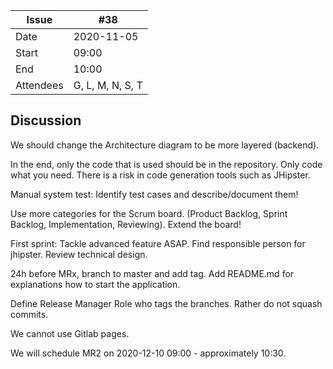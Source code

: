 | Issue| #38 |
| ------ | ------ |
| Date | 2020-11-05 |
| Start | 09:00 |
| End | 10:00 |
| Attendees | G, L, M, N, S, T |

## Discussion
We should change the Architecture diagram to be more layered (backend).

In the end, only the code that is used should be in the repository. Only code what you need. There is a risk in code generation tools such as JHipster.

Manual system test: Identify test cases and describe/document them!

Use more categories for the Scrum board. (Product Backlog, Sprint Backlog, Implementation, Reviewing). Extend the board!

First sprint: Tackle advanced feature ASAP. Find responsible person for jhipster.
Review technical design.

24h before MRx, branch to master and add tag. Add README.md for explanations how to start the application.

Define Release Manager Role who tags the branches. Rather do not squash commits.

We cannot use Gitlab pages.

We will schedule MR2 on 2020-12-10 09:00 - approximately 10:30.